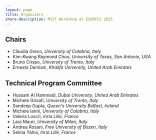 ```yaml
---
layout: page
title: Organizers
share-description: MIST Workshop at ESORICS 2025
---
```


## Chairs

- Claudia Greco, _University of Calabria, Italy_
- Kim-Kwang Raymond Choo, _University of Texas, San Antonio, USA_
- Bruno Crispo, _University of Trento, Italy_
- Ernesto Damiani, _Khalifa University, United Arab Emirates_

## Technical Program Committee

- Hussam Al Hammadi, _Dubai University, United Arab Emirates_
- Michele Grisafi,  _University of Trento, Italy_
- Sandeep Gupta, _Queen's University Belfast, Ireland_
- Michele Ianni, _University of Calabria, Italy_
- Valeria Loscrì, _Inria Lille, France_
- Lara Mauri, _University of Milan, Italy_
- Andrea Rosani, _Free University of Bozen, Italy_
- Selma Yahia, _Inria Lille, France_


<!--

-->
